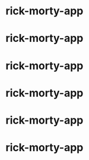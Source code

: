 # rick-morty-app
# rick-morty-app
# rick-morty-app
# rick-morty-app
# rick-morty-app
# rick-morty-app
